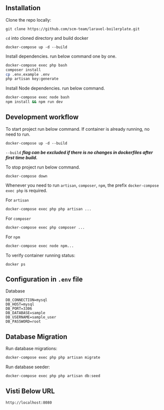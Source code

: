## Installation

Clone the repo locally:
```
git clone https://github.com/scm-team/laravel-boilerplate.git
```

`cd` into cloned directory and build docker
```
docker-compose up -d --build
```

Install dependencies. run below command one by one.
```bash
docker-compose exec php bash
composer install
cp .env.example .env
php artisan key:generate
```

Install Node dependencies. run below command.
```bash
docker-compose exec node bash
npm install && npm run dev
```


## Development workflow

To start project run below command. If container is already running, no need to run.
```
docker-compose up -d --build
```
`--build` **_flag can be excluded if there is no changes in dockerfiles after first time build._**

To stop project run below command.
```
docker-compose down
```

Whenever you need to run `artisan`, `composer`, `npm`, the prefix `docker-compose exec php` is required.

For `artisan`
```bash
docker-compose exec php php artisan ...
```

For `composer`
```bash
docker-compose exec php composer ...
```

For `npm`
```bash
docker-compose exec node npm...
```

To verify container running status:
```
docker ps
```

## Configuration in `.env` file

Database
```
DB_CONNECTION=mysql
DB_HOST=mysql
DB_PORT=3306
DB_DATABASE=sample
DB_USERNAME=sample_user
DB_PASSWORD=root
```
## Database Migration

Run database migrations:
```bash
docker-compose exec php php artisan migrate
```

Run database seeder:
```bash
docker-compose exec php php artisan db:seed
```

## Visti Below URL
```
http://localhost:8080
```
